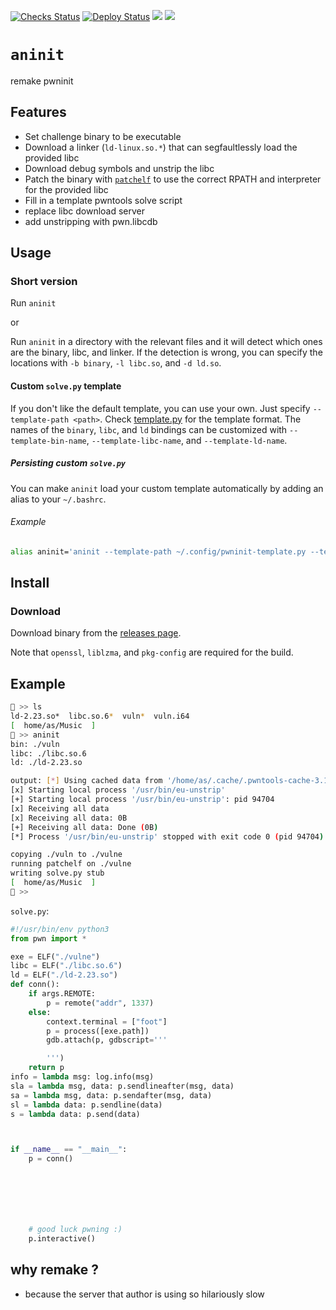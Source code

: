 [![Checks Status](https://github.com/io12/pwninit/workflows/checks/badge.svg)](https://github.com/io12/pwninit/actions)
[![Deploy Status](https://github.com/io12/pwninit/workflows/deploy/badge.svg)](https://github.com/io12/pwninit/actions)
[![](https://img.shields.io/crates/v/pwninit)](https://crates.io/crates/pwninit)
[![](https://docs.rs/pwninit/badge.svg)](https://docs.rs/pwninit)

# `aninit`

remake pwninit

## Features

- Set challenge binary to be executable
- Download a linker (`ld-linux.so.*`) that can segfaultlessly load the provided libc
- Download debug symbols and unstrip the libc
- Patch the binary with [`patchelf`](https://github.com/NixOS/patchelf) to use
  the correct RPATH and interpreter for the provided libc
- Fill in a template pwntools solve script
- replace libc download server
- add unstripping with pwn.libcdb

## Usage

### Short version

Run `aninit`

or

Run `aninit` in a directory with the relevant files and it will detect which ones are the binary, libc, and linker. If the detection is wrong, you can specify the locations with `-b binary`, `-l libc.so`, and `-d ld.so`.

#### Custom `solve.py` template

If you don't like the default template, you can use your own. Just specify `--template-path <path>`. Check [template.py](src/template.py) for the template format. The names of the `binary`, `libc`, and `ld` bindings can be customized with `--template-bin-name`, `--template-libc-name`, and `--template-ld-name`.

##### Persisting custom `solve.py`

You can make `aninit` load your custom template automatically by adding an alias to your `~/.bashrc`.

###### Example

```bash
alias aninit='aninit --template-path ~/.config/pwninit-template.py --template-bin-name e'
```

## Install


### Download
Download binary from the [releases page](https://github.com/antkss/aninit/releases).


Note that `openssl`, `liblzma`, and `pkg-config` are required for the build.

## Example

```sh
🍎 >> ls
ld-2.23.so*  libc.so.6*  vuln*  vuln.i64
[  home/as/Music  ]
🍎 >> aninit 
bin: ./vuln
libc: ./libc.so.6
ld: ./ld-2.23.so

output: [*] Using cached data from '/home/as/.cache/.pwntools-cache-3.11/libcdb_dbg/build_id/131c254aed46e6a24cb08f3abe802ea0ef50e5f9'
[x] Starting local process '/usr/bin/eu-unstrip'
[+] Starting local process '/usr/bin/eu-unstrip': pid 94704
[x] Receiving all data
[x] Receiving all data: 0B
[+] Receiving all data: Done (0B)
[*] Process '/usr/bin/eu-unstrip' stopped with exit code 0 (pid 94704)

copying ./vuln to ./vulne
running patchelf on ./vulne
writing solve.py stub
[  home/as/Music  ]
🍎 >> 
```

`solve.py`:

```python
#!/usr/bin/env python3
from pwn import *

exe = ELF("./vulne")
libc = ELF("./libc.so.6")
ld = ELF("./ld-2.23.so")
def conn():
    if args.REMOTE:
        p = remote("addr", 1337)
    else:
        context.terminal = ["foot"]
        p = process([exe.path])
        gdb.attach(p, gdbscript='''

        ''')
    return p
info = lambda msg: log.info(msg)
sla = lambda msg, data: p.sendlineafter(msg, data)
sa = lambda msg, data: p.sendafter(msg, data)
sl = lambda data: p.sendline(data)
s = lambda data: p.send(data)



if __name__ == "__main__":
    p = conn()







    # good luck pwning :)
    p.interactive()
```
## why remake ?
- because the server that author is using so hilariously slow 
